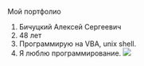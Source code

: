 Мой портфолио
1. Бичуцкий Алексей Сергеевич
2. 48 лет
3. Программирую на VBA, unix shell.
4. Я люблю программирование.
![](https://file%2B.vscode-resource.vscode-cdn.net/f%3A/%D0%A4%D0%BE%D1%82%D0%BE/My%20Photo.jpg?version%3D1670999664168)
